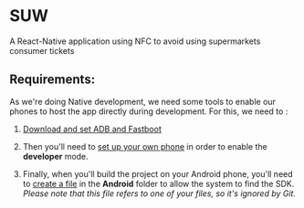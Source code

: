 # SUW
A React-Native application using NFC to avoid using supermarkets consumer tickets

## Requirements:
As we're doing Native development, we need some tools to enable our phones to host the app directly during development.
For this, we need to :
1. [Download and set ADB and Fastboot](http://www.teamandroid.com/2016/10/22/how-to-install-adb-fastboot-mac-osx/)
2. Then you'll need to [set up your own phone](https://facebook.github.io/react-native/docs/running-on-device.html) in order to enable the **developer** mode.

3. Finally, when you'll build the project on your Android phone, you'll need to [create a file](https://stackoverflow.com/a/32640154/4578919) in the **Android** folder to allow the system to find the SDK.
*Please note that this file refers to one of your files, so it's ignored by Git.*
